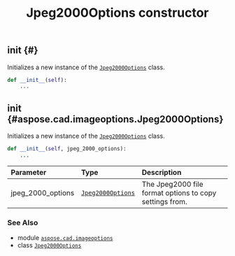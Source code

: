 ﻿---
title: Jpeg2000Options constructor
second_title: Aspose.CAD for Python via .NET API References
description: 
type: docs
weight: 10
url: /aspose.cad.imageoptions/jpeg2000options/__init__/
is_root: false
---

## __init__ {#}

Initializes a new instance of the [`Jpeg2000Options`](/cad/python-net/aspose.cad.imageoptions/jpeg2000options) class.



```python
def __init__(self):
    ...
```




## __init__ {#aspose.cad.imageoptions.Jpeg2000Options}

Initializes a new instance of the [`Jpeg2000Options`](/cad/python-net/aspose.cad.imageoptions/jpeg2000options) class.



```python
def __init__(self, jpeg_2000_options):
    ...
```


| Parameter | Type | Description |
| :- | :- | :- |
| jpeg_2000_options | [`Jpeg2000Options`](/cad/python-net/aspose.cad.imageoptions/jpeg2000options) | The Jpeg2000 file format options to copy settings from. |



### See Also
* module [`aspose.cad.imageoptions`](../../)
* class [`Jpeg2000Options`](/cad/python-net/aspose.cad.imageoptions/jpeg2000options)
